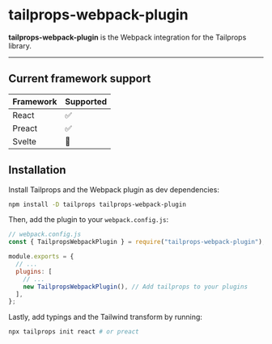 # tailprops-webpack-plugin

**tailprops-webpack-plugin** is the Webpack integration for the Tailprops library.

---

## Current framework support

| Framework | Supported |
| --------- | --------- |
| React     | ✅        |
| Preact    | ✅        |
| Svelte    | 🚧        |

## Installation

Install Tailprops and the Webpack plugin as dev dependencies:

```bash
npm install -D tailprops tailprops-webpack-plugin
```

Then, add the plugin to your `webpack.config.js`:

```js
// webpack.config.js
const { TailpropsWebpackPlugin } = require("tailprops-webpack-plugin");

module.exports = {
  // ...
  plugins: [
    // ...
    new TailpropsWebpackPlugin(), // Add tailprops to your plugins
  ],
};
```

Lastly, add typings and the Tailwind transform by running:

```bash
npx tailprops init react # or preact
```
